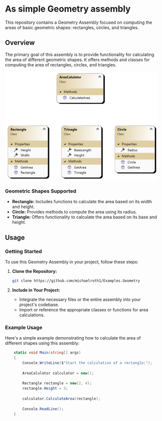 # As simple Geometry assembly

This repository contains a Geometry Assembly focused on computing the areas of basic geometric shapes: rectangles, circles, and triangles.

## Overview

The primary goal of this assembly is to provide functionality for calculating the area of different geometric shapes. It offers methods and classes for computing the area of rectangles, circles, and triangles.

![ClassDiagramm](ClassDiagram.png)

### Geometric Shapes Supported

- **Rectangle:** Includes functions to calculate the area based on its width and height.
- **Circle:** Provides methods to compute the area using its radius.
- **Triangle:** Offers functionality to calculate the area based on its base and height.

## Usage

### Getting Started

To use this Geometry Assembly in your project, follow these steps:

1. **Clone the Repository:**
    ```bash
    git clone https://github.com/michaelroth1/Examples.Geometry
    ```

2. **Include in Your Project:**
    - Integrate the necessary files or the entire assembly into your project's codebase.
    - Import or reference the appropriate classes or functions for area calculations.

### Example Usage

Here's a simple example demonstrating how to calculate the area of different shapes using this assembly:

```csharp
    static void Main(string[] args)
    {   
        Console.WriteLine($"Start the calculation of a rectangle:");

        AreaCalulator calculator = new();

        Rectangle rectangle = new(2, 4);
        rectangle.Height = 3;

        calculator.CalculateArea(rectangle);

        Console.ReadLine();
    }
```